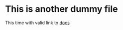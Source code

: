 # This is another dummy file

This time with valid link to [docs](https://docs.microsoft.com/windows/)